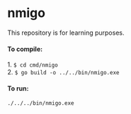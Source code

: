 # nmigo
This repository is for learning purposes.

<h4>To compile:</h4>
1. <code>$ cd cmd/nmigo</code><br>
2. <code>$ go build -o ../../bin/nmigo.exe</code><br>

<h4>To run:</h4>
<code>./../../bin/nmigo.exe</code>
